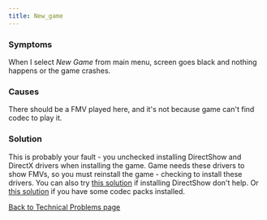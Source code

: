 ```yaml
---
title: New_game
---
```


### Symptoms

When I select *New Game* from main menu, screen goes black and nothing happens or the game crashes.

### Causes

There should be a FMV played here, and it's not because game can't find codec to play it.

### Solution

This is probably your fault - you unchecked installing DirectShow and DirectX drivers when installing the game. Game needs these drivers to show FMVs, so you must reinstall the game - checking to install these drivers. You can also try [this solution](FF7/Technical/Movies "wikilink") if installing DirectShow don't help. Or [this solution](NoMovies.md) if you have some codec packs installed.

[Back to Technical Problems page](../Technical.md)
